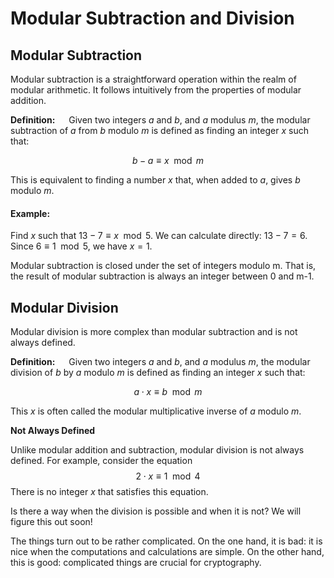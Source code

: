 # Modular Subtraction and Division

## Modular Subtraction

Modular subtraction is a straightforward operation within the realm of modular arithmetic. It follows intuitively from the properties of modular addition.

<b>Definition:</b> &emsp; Given two integers $a$ and $b$, and $a$ modulus $m$, the modular subtraction of $a$ from $b$ modulo $m$ is defined as finding an integer $x$ such that:

$$ b - a ≡ x \mod m$$

This is equivalent to finding a number $x$ that, when added to $a$, gives $b$ modulo $m$.

#### Example:

Find $x$ such that $13 - 7 ≡ x \mod 5$. We can calculate directly: $13 - 7 = 6$. Since $6 ≡ 1 \mod 5$, we have $x = 1$.

Modular subtraction is closed under the set of integers modulo m. That is, the result of modular subtraction is always an integer between 0 and m-1.

## Modular Division

Modular division is more complex than modular subtraction and is not always defined.

<b>Definition:</b> &emsp; Given two integers $a$ and $b$, and $a$ modulus $m$, the modular division of $b$ by $a$ modulo $m$ is defined as finding an integer $x$ such that:

$$a \cdot x ≡ b \mod m$$

This $x$ is often called the modular multiplicative inverse of $a$ modulo $m$.

<b>Not Always Defined</b>

Unlike modular addition and subtraction, modular division is not always defined. For example, consider the equation $$2 \cdot x ≡ 1 \mod 4$$ There is no integer $x$ that satisfies this equation.

Is there a way when the division is possible and when it is not? We will figure this out soon!

The things turn out to be rather complicated. On the one hand, it is bad: it is nice when the computations and calculations are simple. On the other hand, this is good: complicated things are crucial for cryptography.
